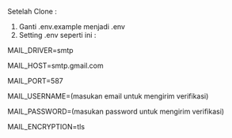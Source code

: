 Setelah Clone :

1. Ganti .env.example menjadi .env
2. Setting .env seperti ini :

 MAIL_DRIVER=smtp
 
 MAIL_HOST=smtp.gmail.com
 
 MAIL_PORT=587
 
 MAIL_USERNAME=(masukan email untuk mengirim verifikasi)
 
 MAIL_PASSWORD=(masukan password untuk mengirim verifikasi)
 
 MAIL_ENCRYPTION=tls


